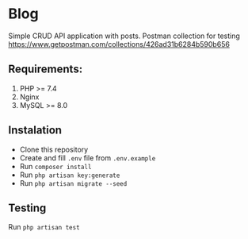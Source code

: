 # Blog

Simple CRUD API application with posts.
Postman collection for testing https://www.getpostman.com/collections/426ad31b6284b590b656

## Requirements:

1. PHP >= 7.4
2. Nginx
3. MySQL >= 8.0

## Instalation

- Clone this repository
- Create and fill `.env` file from `.env.example`
- Run `composer install`
- Run `php artisan key:generate`
- Run `php artisan migrate --seed`

## Testing

Run `php artisan test`
